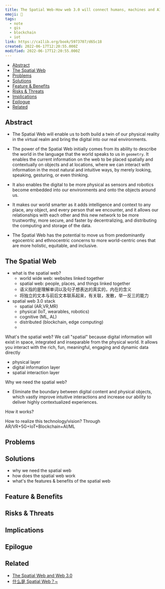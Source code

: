 ```yaml
---
title: The Spatial Web-How web 3.0 will connect humans, machines and AI to transform the world [Book Notes]
emoji: 📝
tags:
  - note
  - gis
  - blockchain
  - iot
link: https://ca1lib.org/book/5973707/d65c18
created: 2022-06-17T12:20:55.000Z
modified: 2022-06-17T12:20:55.000Z
---
```


- [Abstract](#abstract)
- [The Spatial Web](#the-spatial-web)
- [Problems](#problems)
- [Solutions](#solutions)
- [Feature & Benefits](#feature--benefits)
- [Risks & Threats](#risks--threats)
- [Implications](#implications)
- [Epilogue](#epilogue)
- [Related](#related)

## Abstract

- The Spatial Web will enable us to both build a twin of our physical reality in the virtual realm and bring the digital into our real environments.
- The power of the Spatial Web initially comes from its ability to describe the world in the language that the world speaks to us in `geometry`. It enables the current information on the web to be placed spatially and contextually on objects and at locations, where we can interact with information in the most natural and intuitive ways, by merely looking, speaking, gesturing, or even thinking.
- It also enables the digital to be more physical as sensors and robotics become embedded into our environments and onto the objects around us.

- It makes our world smarter as it adds intelligence and context to any place, any object, and every person that we encounter, and it allows our relationships with each other and this new network to be more trustworthy, more secure, and faster by decentralizing, and distributing the computing and storage of the data.
- The Spatial Web has the potential to move us from predominantly egocentric and ethnocentric concerns to more world-centric ones that are more holistic, equitable, and inclusive.

## The Spatial Web

- what is the spatial web?
  - world wide web: websites linked together
  - spatial web: people, places, and things linked together
  - 语义指的是理解单词以及句子想表达的真实的，内在的含义
  - 将独立的文本与前后文本联系起来，有关联，发散，举一反三的能力
- spatial web 3.0 stack
  - spatial (AR,VR,MR)
  - physical (IoT, wearables, robotics)
  - cognitive (ML, AL)
  - distributed (blockchain, edge computing)
  -

What's the spatial web?
We call "spatial" because digital information will exist in space, integrated and inseparable from the physical world. It allows you interact with the rich, fun, meaningful, engaging and dynamic data directly

- physical layer
- digital information layer
- spatial interaction layer

Why we need the spatial web?

- Eliminate the boundary between digital content and physical objects, which vastly improve intuitive interactions and increase our ability to deliver highly contextualized experiences.

How it works?

How to realize this technology/vision?
Through AR/VR+5G+IoT+Blockchain+AI/ML

## Problems

## Solutions

- why we need the spatial web
- how does the spatial web work
- what's the features & benefits of the spatial web

## Feature & Benefits

## Risks & Threats

## Implications

## Epilogue

## Related

- [The Spatial Web and Web 3.0](https://www.immersivelearning.news/2020/08/14/the-spatial-web-and-web-3-0/)
- [什么是 Spatial Web？~](https://mp.weixin.qq.com/s/JcWXqR9qyTxAhs3J40Nnwg)
